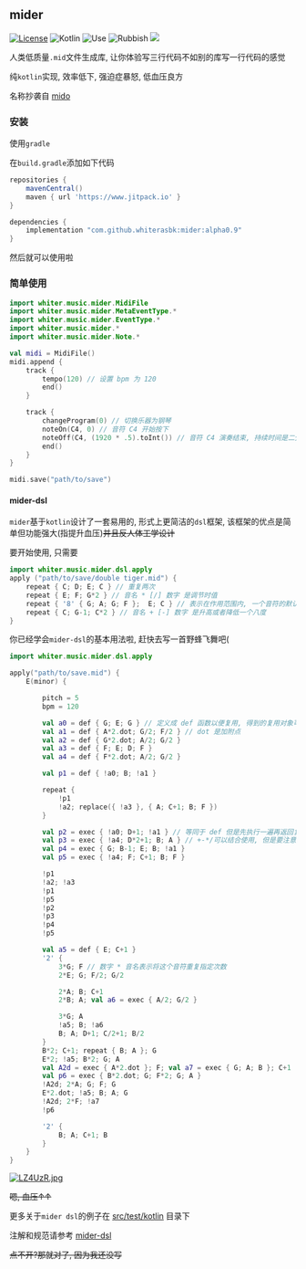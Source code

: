 ## mider

[![License](http://img.shields.io/:license-apache-brightgreen.svg)](http://www.apache.org/licenses/LICENSE-2.0.html)
![Kotlin](https://img.shields.io/badge/kotlin-100%25-blue)
![Use](https://img.shields.io/badge/mid-generate-yellowgreen)
![Rubbish](https://img.shields.io/badge/%E6%B2%BB%E7%96%97-%E4%BD%8E%E8%A1%80%E5%8E%8B-orange)
[![](https://www.jitpack.io/v/whiterasbk/mider.svg)](https://www.jitpack.io/#whiterasbk/mider)


[comment]: <> ([![Language: Kotlin]&#40;https://img.shields.io/github/languages/top/shadowsocks/shadowsocks-android.svg&#41;]&#40;https://https://github.com/whiterasbk/mider/search?l=kotlin&#41;)

[comment]: <> ([![Releases]&#40;https://img.shields.io/github/downloads/shadowsocks/shadowsocks-android/total.svg&#41;]&#40;https://github.com/shadowsocks/shadowsocks-android/releases&#41;)

人类低质量`.mid`文件生成库, 让你体验写三行代码不如别的库写一行代码的感觉

纯`kotlin`实现, 效率低下, 强迫症暴怒, 低血压良方

名称抄袭自 [mido](https://github.com/mido/mido)

### 安装
使用`gradle`

在`build.gradle`添加如下代码

```groovy
repositories {
    mavenCentral()
    maven { url 'https://www.jitpack.io' }
}

dependencies {
    implementation "com.github.whiterasbk:mider:alpha0.9"
}
```
然后就可以使用啦

### 简单使用

```kotlin
import whiter.music.mider.MidiFile
import whiter.music.mider.MetaEventType.*
import whiter.music.mider.EventType.*
import whiter.music.mider.*
import whiter.music.mider.Note.*

val midi = MidiFile()
midi.append {
    track {
        tempo(120) // 设置 bpm 为 120
        end()
    }

    track {
        changeProgram(0) // 切换乐器为钢琴 
        noteOn(C4, 0) // 音符 C4 开始按下
        noteOff(C4, (1920 * .5).toInt()) // 音符 C4 演奏结束, 持续时间是二分音符的时值
        end()
    }
}

midi.save("path/to/save")
```
#### mider-dsl
`mider`基于`kotlin`设计了一套易用的, 形式上更简洁的`dsl`框架, 该框架的优点是简单但功能强大(指提升血压)~~并且反人体工学设计~~

要开始使用, 只需要

```kotlin
import whiter.music.mider.dsl.apply
apply ("path/to/save/double tiger.mid") {
    repeat { C; D; E; C } // 重复两次 
    repeat { E; F; G*2 } // 音名 * [/] 数字 是调节时值
    repeat { '8' { G; A; G; F };  E; C } // 表示在作用范围内, 一个音符的默认时值为八分音符
    repeat { C; G-1; C*2 } // 音名 + [-] 数字 是升高或者降低一个八度
}
```

你已经学会`mider-dsl`的基本用法啦, 赶快去写一首野蜂飞舞吧(

```kotlin
import whiter.music.mider.dsl.apply

apply("path/to/save.mid") {
    E(minor) {

        pitch = 5
        bpm = 120

        val a0 = def { G; E; G } // 定义成 def 函数以便复用, 得到的复用对象可以通过!实现复用
        val a1 = def { A*2.dot; G/2; F/2 } // dot 是加附点
        val a2 = def { G*2.dot; A/2; G/2 }
        val a3 = def { F; E; D; F }
        val a4 = def { F*2.dot; A/2; G/2 }

        val p1 = def { !a0; B; !a1 }

        repeat {
            !p1
            !a2; replace({ !a3 }, { A; C+1; B; F }) 
        }

        val p2 = exec { !a0; D+1; !a1 } // 等同于 def 但是先执行一遍再返回复用对象
        val p3 = exec { !a4; D*2+1; B; A } // +-*/可以结合使用, 但是要注意优先级问题
        val p4 = exec { G; B-1; E; B; !a1 }
        val p5 = exec { !a4; F; C+1; B; F }

        !p1
        !a2; !a3
        !p1
        !p5
        !p2
        !p3
        !p4
        !p5

        val a5 = def { E; C+1 }
        '2' { 
            3*G; F // 数字 * 音名表示将这个音符重复指定次数
            2*E; G; F/2; G/2

            2*A; B; C+1
            2*B; A; val a6 = exec { A/2; G/2 }

            3*G; A
            !a5; B; !a6
            B; A; D+1; C/2+1; B/2
        }
        B*2; C+1; repeat { B; A }; G
        E*2; !a5; B*2; G; A
        val A2d = exec { A*2.dot }; F; val a7 = exec { G; A; B }; C+1
        val p6 = exec { B*2.dot; G; F*2; G; A }
        !A2d; 2*A; G; F; G
        E*2.dot; !a5; B; A; G
        !A2d; 2*F; !a7
        !p6

        '2' {
            B; A; C+1; B
        }
    }
}
```

[![LZ4UzR.jpg](https://s1.ax1x.com/2022/04/12/LZ4UzR.jpg)](https://imgtu.com/i/LZ4UzR)

~~嗯, 血压↑↑~~

更多关于`mider dsl`的例子在 [src/test/kotlin](https://github.com/whiterasbk/mider/tree/master/src/test/kotlin) 目录下

注解和规范请参考 [mider-dsl]() 

~~点不开?那就对了, 因为我还没写~~